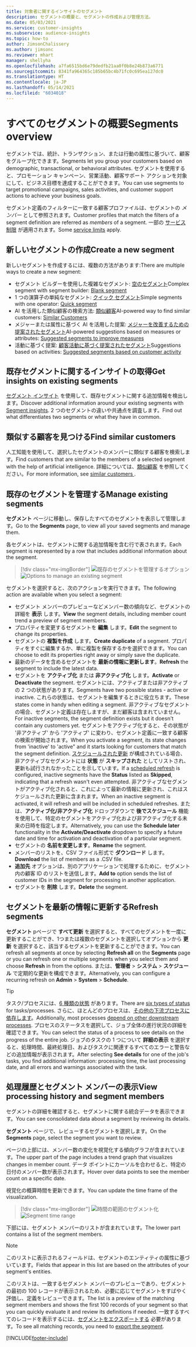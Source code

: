```yaml
---
title: 対象者に関するインサイトのセグメント
description: セグメントの概要と、セグメントの作成および管理方法。
ms.date: 05/03/2021
ms.service: customer-insights
ms.subservice: audience-insights
ms.topic: how-to
author: JimsonChalissery
ms.author: jimsonc
ms.reviewer: mhart
manager: shellyha
ms.openlocfilehash: a7fa6515bd6e79dedfb21aa0f0b8e24b873a6771
ms.sourcegitcommit: 8341fa964365c185b65bc4b71fc0c695ea127dc0
ms.translationtype: HT
ms.contentlocale: ja-JP
ms.lasthandoff: 05/14/2021
ms.locfileid: "6034018"
---
```

# <a name="segments-overview"></a><span data-ttu-id="83d69-103">すべてのセグメントの概要</span><span class="sxs-lookup"><span data-stu-id="83d69-103">Segments overview</span></span>

<span data-ttu-id="83d69-104">セグメントでは、統計、トランザクション、または行動の属性に基づいて、顧客をグループ化できます。</span><span class="sxs-lookup"><span data-stu-id="83d69-104">Segments let you group your customers based on demographic, transactional, or behavioral attributes.</span></span> <span data-ttu-id="83d69-105">セグメントを使用すると、プロモーション キャンペーン、営業活動、顧客サポート アクションを対象にして、ビジネス目標を達成することができます。</span><span class="sxs-lookup"><span data-stu-id="83d69-105">You can use segments to target promotional campaigns, sales activities, and customer support actions to achieve your business goals.</span></span>

<span data-ttu-id="83d69-106">セグメント定義のフィルターに一致する顧客プロファイルは、セグメントの *メンバー* として参照されます。</span><span class="sxs-lookup"><span data-stu-id="83d69-106">Customer profiles that match the filters of a segment definition are referred as *members* of a segment.</span></span> <span data-ttu-id="83d69-107">一部の [サービス制限](service-limits.md) が適用されます。</span><span class="sxs-lookup"><span data-stu-id="83d69-107">Some [service limits](service-limits.md) apply.</span></span>

## <a name="create-a-new-segment"></a><span data-ttu-id="83d69-108">新しいセグメントの作成</span><span class="sxs-lookup"><span data-stu-id="83d69-108">Create a new segment</span></span>

<span data-ttu-id="83d69-109">新しいセグメントを作成するには、複数の方法があります:</span><span class="sxs-lookup"><span data-stu-id="83d69-109">There are multiple ways to create a new segment:</span></span> 

- <span data-ttu-id="83d69-110">セグメント ビルダーを使用した複雑なセグメント: [空のセグメント](segment-builder.md#create-a-new-segment)</span><span class="sxs-lookup"><span data-stu-id="83d69-110">Complex segment with segment builder: [Blank segment](segment-builder.md#create-a-new-segment)</span></span>
- <span data-ttu-id="83d69-111">1 つの演算子の単純なセグメント: [クイック セグメント](segment-builder.md#quick-segments)</span><span class="sxs-lookup"><span data-stu-id="83d69-111">Simple segments with one operator: [Quick segment](segment-builder.md#quick-segments)</span></span>
- <span data-ttu-id="83d69-112">AI を活用した類似顧客の検索方法: [類似顧客](find-similar-customer-segments.md)</span><span class="sxs-lookup"><span data-stu-id="83d69-112">AI-powered way to find similar customers: [Similar Customers](find-similar-customer-segments.md)</span></span>
- <span data-ttu-id="83d69-113">メジャーまたは属性に基づく AI を活用した提案: [メジャーを改善するための提案されたセグメント](suggested-segments.md)</span><span class="sxs-lookup"><span data-stu-id="83d69-113">AI-powered suggestions based on measures or attributes: [Suggested segments to improve measures](suggested-segments.md)</span></span>
- <span data-ttu-id="83d69-114">活動に基づく提案: [顧客活動に基づく提案されたセグメント](suggested-segments-activity.md)</span><span class="sxs-lookup"><span data-stu-id="83d69-114">Suggestions based on activities: [Suggested segments based on customer activity](suggested-segments-activity.md)</span></span>

## <a name="get-insights-on-existing-segments"></a><span data-ttu-id="83d69-115">既存セグメントに関するインサイトの取得</span><span class="sxs-lookup"><span data-stu-id="83d69-115">Get insights on existing segments</span></span>

<span data-ttu-id="83d69-116">[セグメント インサイト](segment-insights.md) を使用して、既存セグメントに関する追加情報を検出します。</span><span class="sxs-lookup"><span data-stu-id="83d69-116">Discover additional information around your existing segments with [Segment insights](segment-insights.md).</span></span> <span data-ttu-id="83d69-117">2 つのセグメントの違いや共通点を調査します。</span><span class="sxs-lookup"><span data-stu-id="83d69-117">Find out what differentiates two segments or what they have in common.</span></span>

## <a name="find-similar-customers"></a><span data-ttu-id="83d69-118">類似する顧客を見つける</span><span class="sxs-lookup"><span data-stu-id="83d69-118">Find similar customers</span></span>

<span data-ttu-id="83d69-119">人工知能を使用して、選択したセグメントのメンバーに類似する顧客を検索します。</span><span class="sxs-lookup"><span data-stu-id="83d69-119">Find customers that are similar to the members of a selected segment with the help of artificial intelligence.</span></span> <span data-ttu-id="83d69-120">詳細については、[類似顧客](find-similar-customer-segments.md) を参照してください。</span><span class="sxs-lookup"><span data-stu-id="83d69-120">For more information, see [similar customers ](find-similar-customer-segments.md).</span></span>

## <a name="manage-existing-segments"></a><span data-ttu-id="83d69-121">既存のセグメントを管理する</span><span class="sxs-lookup"><span data-stu-id="83d69-121">Manage existing segments</span></span>

<span data-ttu-id="83d69-122">**セグメント** ページに移動し、保存したすべてのセグメントを表示して管理します。</span><span class="sxs-lookup"><span data-stu-id="83d69-122">Go to the **Segments** page, to view all your saved segments and manage them.</span></span>

<span data-ttu-id="83d69-123">各セグメントは、セグメントに関する追加情報を含む行で表されます。</span><span class="sxs-lookup"><span data-stu-id="83d69-123">Each segment is represented by a row that includes additional information about the segment.</span></span>

> [!div class="mx-imgBorder"]
> <span data-ttu-id="83d69-124">![既存のセグメントを管理するオプション](media/segments-selected-segment.png "既存のセグメントを管理するオプション")</span><span class="sxs-lookup"><span data-stu-id="83d69-124">![Options to manage an existing segment](media/segments-selected-segment.png "Options to manage an existing segment")</span></span>

<span data-ttu-id="83d69-125">セグメントを選択すると、次のアクションを実行できます。</span><span class="sxs-lookup"><span data-stu-id="83d69-125">The following action are available when you select a segment:</span></span>

- <span data-ttu-id="83d69-126">セグメント メンバーのプレビューなどメンバー数の傾向など、セグメントの詳細を **表示** します。</span><span class="sxs-lookup"><span data-stu-id="83d69-126">**View** the segment details, including member count trend a preview of segment members.</span></span>
- <span data-ttu-id="83d69-127">プロパティを変更するセグメントを **編集** します。</span><span class="sxs-lookup"><span data-stu-id="83d69-127">**Edit** the segment to change its properties.</span></span>
- <span data-ttu-id="83d69-128">セグメントの **複製を作成** します。</span><span class="sxs-lookup"><span data-stu-id="83d69-128">**Create duplicate** of a segment.</span></span> <span data-ttu-id="83d69-129">プロパティをすぐに編集するか、単に複製を保存するかを選択できます。</span><span class="sxs-lookup"><span data-stu-id="83d69-129">You can choose to edit its properties right away or simply save the duplicate.</span></span>
- <span data-ttu-id="83d69-130">最新のデータを含めるセグメントを **最新の情報に更新します**。</span><span class="sxs-lookup"><span data-stu-id="83d69-130">**Refresh** the segment to include the latest data.</span></span>
- <span data-ttu-id="83d69-131">セグメントを **アクティブ化** または **非アクティブ化** します。</span><span class="sxs-lookup"><span data-stu-id="83d69-131">**Activate** or **Deactivate** the segment.</span></span> <span data-ttu-id="83d69-132">セグメントには、アクティブまたは非アクティブの 2 つの状態があります。</span><span class="sxs-lookup"><span data-stu-id="83d69-132">Segments have two possible states - active or inactive.</span></span> <span data-ttu-id="83d69-133">これらの状態は、セグメントを編集するときに役立ちます。</span><span class="sxs-lookup"><span data-stu-id="83d69-133">These states come in handy when editing a segment.</span></span> <span data-ttu-id="83d69-134">非アクティブなセグメントの場合、セグメント定義は存在しますが、まだ顧客は含まれていません。</span><span class="sxs-lookup"><span data-stu-id="83d69-134">For inactive segments, the segment definition exists but it doesn't contain any customers yet.</span></span> <span data-ttu-id="83d69-135">セグメントをアクティブ化すると、その状態が '非アクティブ' から 'アクティブ' に変わり、セグメント定義に一致する顧客の検索が開始されます。</span><span class="sxs-lookup"><span data-stu-id="83d69-135">When you activate a segment, its state changes from 'inactive' to 'active" and it starts looking for customers that match the segment definition.</span></span> <span data-ttu-id="83d69-136">[スケジュールされた更新](system.md#schedule-tab) が構成されている場合、非アクティブなセグメントには **状態** が **スキップされた** としてリストされ、更新も試行されなかったことを示しています。</span><span class="sxs-lookup"><span data-stu-id="83d69-136">If a [scheduled refresh](system.md#schedule-tab) is configured, inactive segments have the **Status** listed as **Skipped**, indicating that a refresh wasn't even attempted.</span></span> <span data-ttu-id="83d69-137">非アクティブなセグメントがアクティブ化されると、これによって最新の情報に更新され、これはスケジュールされた更新に含まれます。</span><span class="sxs-lookup"><span data-stu-id="83d69-137">When an inactive segment is activated, it will refresh and will be included in scheduled refreshes.</span></span>
  <span data-ttu-id="83d69-138">または、**アクティブ化/非アクティブ化** ドロップダウンで **後でスケジュール** 機能を使用して、特定のセグメントをアクティブ化および非アクティブ化する未来の日時を指定します。</span><span class="sxs-lookup"><span data-stu-id="83d69-138">Alternatively, you can use the **Schedule later** functionality in the **Activate/Deactivate** dropdown to specify a future date and time for activation and deactivation of a particular segment.</span></span>
- <span data-ttu-id="83d69-139">セグメントの **名前を変更します**。</span><span class="sxs-lookup"><span data-stu-id="83d69-139">**Rename** the segment.</span></span>
- <span data-ttu-id="83d69-140">メンバーのリストを、CSV ファイル形式で **ダウンロード** します。</span><span class="sxs-lookup"><span data-stu-id="83d69-140">**Download** the list of members as a .CSV file.</span></span>
- <span data-ttu-id="83d69-141">**追加先** オプションは、別のアプリケーションで処理するために、セグメント内の顧客 ID のリストを送信します。</span><span class="sxs-lookup"><span data-stu-id="83d69-141">**Add to** option sends the list of customer IDs in the segment for processing in another application.</span></span>
- <span data-ttu-id="83d69-142">セグメントを **削除** します。</span><span class="sxs-lookup"><span data-stu-id="83d69-142">**Delete** the segment.</span></span>

## <a name="refresh-segments"></a><span data-ttu-id="83d69-143">セグメントを最新の情報に更新する</span><span class="sxs-lookup"><span data-stu-id="83d69-143">Refresh segments</span></span>

<span data-ttu-id="83d69-144">**セグメント** pページで **すべて更新** を選択すると、すべてのセグメントを一度に更新することができ、1つまたは複数のセグメントを選択してオプションから **更新** を選択すると、該当するセグメントを更新することができます。</span><span class="sxs-lookup"><span data-stu-id="83d69-144">You can refresh all segments at once by selecting **Refresh all** on the **Segments** page or you can refresh one or multiple segments when you select them and choose **Refresh** in from the options.</span></span> <span data-ttu-id="83d69-145">または、**管理者** > **システム** > **スケジュール** で定期的な更新を構成できます。</span><span class="sxs-lookup"><span data-stu-id="83d69-145">Alternatively, you can configure a recurring refresh on **Admin** > **System** > **Schedule**.</span></span>

> [!TIP]
> <span data-ttu-id="83d69-146">タスク/プロセスには、[6 種類の状態](system.md#status-types) があります。</span><span class="sxs-lookup"><span data-stu-id="83d69-146">There are [six types of status](system.md#status-types) for tasks/processes.</span></span> <span data-ttu-id="83d69-147">さらに、ほとんどのプロセスは、[その他の下流プロセスに依存します](system.md#refresh-policies)。</span><span class="sxs-lookup"><span data-stu-id="83d69-147">Additionally, most processes [depend on other downstream processes](system.md#refresh-policies).</span></span> <span data-ttu-id="83d69-148">プロセスのステータスを選択して、ジョブ全体の進行状況の詳細を確認できます。</span><span class="sxs-lookup"><span data-stu-id="83d69-148">You can select the status of a process to see details on the progress of the entire job.</span></span> <span data-ttu-id="83d69-149">ジョブのタスクの 1 つについて **詳細の表示** を選択すると、処理時間、最終処理日、およびタスクに関連するすべてのエラーと警告などの追加情報が表示されます。</span><span class="sxs-lookup"><span data-stu-id="83d69-149">After selecting **See details** for one of the job's tasks, you find additional information: processing time, the last processing date, and all errors and warnings associated with the task.</span></span>

## <a name="view-processing-history-and-segment-members"></a><span data-ttu-id="83d69-150">処理履歴とセグメント メンバーの表示</span><span class="sxs-lookup"><span data-stu-id="83d69-150">View processing history and segment members</span></span>

<span data-ttu-id="83d69-151">セグメントの詳細を確認すると、セグメントに関する統合データを表示できます。</span><span class="sxs-lookup"><span data-stu-id="83d69-151">You can see consolidated data about a segment by reviewing its details.</span></span>

<span data-ttu-id="83d69-152">**セグメント** ページで、レビューするセグメントを選択します。</span><span class="sxs-lookup"><span data-stu-id="83d69-152">On the **Segments** page, select the segment you want to review.</span></span>

<span data-ttu-id="83d69-153">ページの上部には、メンバー数の変化を視覚化する傾向グラフが含まれています。</span><span class="sxs-lookup"><span data-stu-id="83d69-153">The upper part of the page includes a trend graph that visualizes changes in member count.</span></span> <span data-ttu-id="83d69-154">データ ポイントにカーソルを合わせると、特定の日付のメンバー数が表示されます。</span><span class="sxs-lookup"><span data-stu-id="83d69-154">Hover over data points to see the member count on a specific date.</span></span>

<span data-ttu-id="83d69-155">視覚化の概算時間を更新できます。</span><span class="sxs-lookup"><span data-stu-id="83d69-155">You can update the time frame of the visualization.</span></span>

> [!div class="mx-imgBorder"]
> <span data-ttu-id="83d69-156">![時間の範囲のセグメント化](media/segment-time-range.png "時間の範囲のセグメント化")</span><span class="sxs-lookup"><span data-stu-id="83d69-156">![Segment time range](media/segment-time-range.png "Segment time range")</span></span>

<span data-ttu-id="83d69-157">下部には、セグメント メンバーのリストが含まれています。</span><span class="sxs-lookup"><span data-stu-id="83d69-157">The lower part contains a list of the segment members.</span></span>

> [!NOTE]
> <span data-ttu-id="83d69-158">このリストに表示されるフィールドは、セグメントのエンティティの属性に基づいています。</span><span class="sxs-lookup"><span data-stu-id="83d69-158">Fields that appear in this list are based on the attributes of your segment's entities.</span></span>
>
><span data-ttu-id="83d69-159">このリストは、一致するセグメント メンバーのプレビューであり、セグメントの最初の 100 レコードが表示されるため、必要に応じてセグメントをすばやく評価し、定義をレビューできます。</span><span class="sxs-lookup"><span data-stu-id="83d69-159">The list is a preview of the matching segment members and shows the first 100 records of your segment so that you can quickly evaluate it and review its definitions if needed.</span></span> <span data-ttu-id="83d69-160">一致するすべてのレコードを表示するには、[セグメントをエクスポートする](export-destinations.md) 必要があります。</span><span class="sxs-lookup"><span data-stu-id="83d69-160">To see all matching records, you need to [export the segment](export-destinations.md).</span></span>

[!INCLUDE[footer-include](../includes/footer-banner.md)] 
